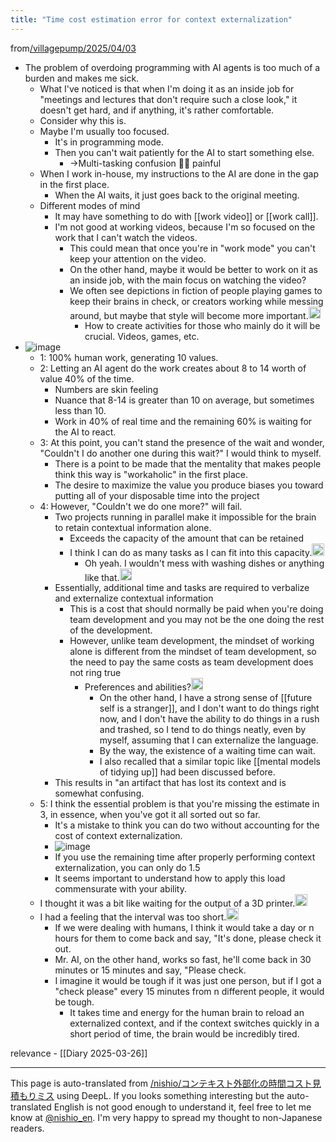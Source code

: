 ```yaml
---
title: "Time cost estimation error for context externalization"
---
```


from[/villagepump/2025/04/03](https://scrapbox.io/villagepump/2025/04/03)
- The problem of overdoing programming with AI agents is too much of a burden and makes me sick.
    - What I've noticed is that when I'm doing it as an inside job for "meetings and lectures that don't require such a close look," it doesn't get hard, and if anything, it's rather comfortable.
    - Consider why this is.
    - Maybe I'm usually too focused.
        - It's in programming mode.
        - Then you can't wait patiently for the AI to start something else.
            - →Multi-tasking confusion 😵‍💫 painful
    - When I work in-house, my instructions to the AI are done in the gap in the first place.
        - When the AI waits, it just goes back to the original meeting.
    - Different modes of mind
        - It may have something to do with [[work video]] or [[work call]].
        - I'm not good at working videos, because I'm so focused on the work that I can't watch the videos.
            - This could mean that once you're in "work mode" you can't keep your attention on the video.
            - On the other hand, maybe it would be better to work on it as an inside job, with the main focus on watching the video?
            - We often see depictions in fiction of people playing games to keep their brains in check, or creators working while messing around, but maybe that style will become more important.<img src='https://scrapbox.io/api/pages/villagepump/sta/icon' alt='/villagepump/sta.icon' height="19.5"/>
                - How to create activities for those who mainly do it will be crucial. Videos, games, etc.
- ![image](https://gyazo.com/dde1b6a824982aa2be0e43e5001297c9/thumb/1000)
    - 1: 100% human work, generating 10 values.
    - 2: Letting an AI agent do the work creates about 8 to 14 worth of value 40% of the time.
        - Numbers are skin feeling
        - Nuance that 8-14 is greater than 10 on average, but sometimes less than 10.
        - Work in 40% of real time and the remaining 60% is waiting for the AI to react.
    - 3: At this point, you can't stand the presence of the wait and wonder, "Couldn't I do another one during this wait?" I would think to myself.
        - There is a point to be made that the mentality that makes people think this way is "workaholic" in the first place.
        - The desire to maximize the value you produce biases you toward putting all of your disposable time into the project
    - 4: However, "Couldn't we do one more?" will fail.
        - Two projects running in parallel make it impossible for the brain to retain contextual information alone.
            - Exceeds the capacity of the amount that can be retained
            - I think I can do as many tasks as I can fit into this capacity.<img src='https://scrapbox.io/api/pages/villagepump/yosider/icon' alt='/villagepump/yosider.icon' height="19.5"/>
                - Oh yeah. I wouldn't mess with washing dishes or anything like that.<img src='https://scrapbox.io/api/pages/villagepump/nishio/icon' alt='/villagepump/nishio.icon' height="19.5"/>
        - Essentially, additional time and tasks are required to verbalize and externalize contextual information
            - This is a cost that should normally be paid when you're doing team development and you may not be the one doing the rest of the development.
            - However, unlike team development, the mindset of working alone is different from the mindset of team development, so the need to pay the same costs as team development does not ring true
                - Preferences and abilities?<img src='https://scrapbox.io/api/pages/villagepump/sta/icon' alt='/villagepump/sta.icon' height="19.5"/>
                    - On the other hand, I have a strong sense of [[future self is a stranger]], and I don't want to do things right now, and I don't have the ability to do things in a rush and trashed, so I tend to do things neatly, even by myself, assuming that I can externalize the language.
                    - By the way, the existence of a waiting time can wait.
                    - I also recalled that a similar topic like [[mental models of tidying up]] had been discussed before.
        - This results in "an artifact that has lost its context and is somewhat confusing.
    - 5: I think the essential problem is that you're missing the estimate in 3, in essence, when you've got it all sorted out so far.
        - It's a mistake to think you can do two without accounting for the cost of context externalization.
        - ![image](https://gyazo.com/41eaa75c08233ebb88811a6b0bba1fcc/thumb/1000)
        - If you use the remaining time after properly performing context externalization, you can only do 1.5
        - It seems important to understand how to apply this load commensurate with your ability.
    - I thought it was a bit like waiting for the output of a 3D printer.<img src='https://scrapbox.io/api/pages/villagepump/inajob/icon' alt='/villagepump/inajob.icon' height="19.5"/>
    - I had a feeling that the interval was too short.<img src='https://scrapbox.io/api/pages/villagepump/taktamur/icon' alt='/villagepump/taktamur.icon' height="19.5"/>
        - If we were dealing with humans, I think it would take a day or n hours for them to come back and say, "It's done, please check it out.
        - Mr. AI, on the other hand, works so fast, he'll come back in 30 minutes or 15 minutes and say, "Please check.
        - I imagine it would be tough if it was just one person, but if I got a "check please" every 15 minutes from n different people, it would be tough.
            - It takes time and energy for the human brain to reload an externalized context, and if the context switches quickly in a short period of time, the brain would be incredibly tired.

relevance
    - [[Diary 2025-03-26]]

---
This page is auto-translated from [/nishio/コンテキスト外部化の時間コスト見積もりミス](https://scrapbox.io/nishio/コンテキスト外部化の時間コスト見積もりミス) using DeepL. If you looks something interesting but the auto-translated English is not good enough to understand it, feel free to let me know at [@nishio_en](https://twitter.com/nishio_en). I'm very happy to spread my thought to non-Japanese readers.